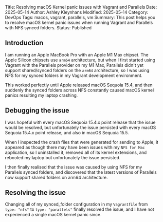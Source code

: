 Title: Resolving macOS Kernel panic issues with Vagrant and Parallels
Date: 2025-05-14
Author: Ashley Kleynhans
Modified: 2025-05-14
Category: DevOps
Tags: macos, vagrant, parallels, vm
Summary: This post helps you to resolve macOS kernel panic issues
    when running Vagrant and Parallels with NFS synced folders.
Status: Published

## Introduction

I am running an Apple MacBook Pro with an Apple M1 Max chipset.
The Apple Silicon chipsets use `arm64` architecture, but when
I first started using Vagrant with the Parallels provider on
my M1 Max, Parallels didn't yet support shared/synced folders
on the `arm64` architecture, so I was using NFS for my
synced folders in my Vagrant development environment.

This worked perfectly until Apple released macOS Sequoia 15.4,
and then suddenly the synced folders across NFS constantly
caused macOS kernel panics resulting my laptop crashing.

## Debugging the issue

I was hopeful with every macOS Sequoia 15.4.x point release that
the issue would be resolved, but unfortunately the issue persisted
with every macOS Sequoia 15.4.x point release, and also in macOS
Sequoia 15.5.

When I inspected the crash files that were generated for sending
to Apple, it appeared as though there may have been issues with
my `NFS for Mac` application, so I uninstalled it, removed all
of its kernel extensions, and rebooted my laptop but unfortunately
the issue persisted.

I then finally realised that the issue was caused by using NFS
for my Parallels synced folders, and discovered that the latest
versions of Parallels now support shared folders on arm64
architecture.

## Resolving the issue

Changing all of my synced_folder configuration in my `Vagrantfile`
from `type: "nfs"` to `type: "parallels"` finally resolved the
issue, and I have not experienced a single macOS kernel panic
since.